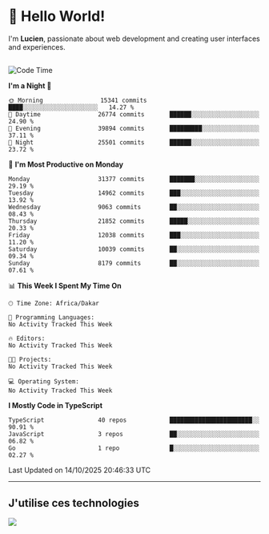 # 👋 Hello World!

I'm **Lucien**, passionate about web development and creating user interfaces and experiences.

##

<!--START_SECTION:waka-->
![Code Time](http://img.shields.io/badge/Code%20Time-3%2C921%20hrs%2018%20mins-blue)

**I'm a Night 🦉** 

```text
🌞 Morning                15341 commits       ████░░░░░░░░░░░░░░░░░░░░░   14.27 % 
🌆 Daytime                26774 commits       ██████░░░░░░░░░░░░░░░░░░░   24.90 % 
🌃 Evening                39894 commits       █████████░░░░░░░░░░░░░░░░   37.11 % 
🌙 Night                  25501 commits       ██████░░░░░░░░░░░░░░░░░░░   23.72 % 
```
📅 **I'm Most Productive on Monday** 

```text
Monday                   31377 commits       ███████░░░░░░░░░░░░░░░░░░   29.19 % 
Tuesday                  14962 commits       ███░░░░░░░░░░░░░░░░░░░░░░   13.92 % 
Wednesday                9063 commits        ██░░░░░░░░░░░░░░░░░░░░░░░   08.43 % 
Thursday                 21852 commits       █████░░░░░░░░░░░░░░░░░░░░   20.33 % 
Friday                   12038 commits       ███░░░░░░░░░░░░░░░░░░░░░░   11.20 % 
Saturday                 10039 commits       ██░░░░░░░░░░░░░░░░░░░░░░░   09.34 % 
Sunday                   8179 commits        ██░░░░░░░░░░░░░░░░░░░░░░░   07.61 % 
```


📊 **This Week I Spent My Time On** 

```text
🕑︎ Time Zone: Africa/Dakar

💬 Programming Languages: 
No Activity Tracked This Week

🔥 Editors: 
No Activity Tracked This Week

🐱‍💻 Projects: 
No Activity Tracked This Week

💻 Operating System: 
No Activity Tracked This Week
```

**I Mostly Code in TypeScript** 

```text
TypeScript               40 repos            ███████████████████████░░   90.91 % 
JavaScript               3 repos             ██░░░░░░░░░░░░░░░░░░░░░░░   06.82 % 
Go                       1 repo              █░░░░░░░░░░░░░░░░░░░░░░░░   02.27 % 
```




 Last Updated on 14/10/2025 20:46:33 UTC
<!--END_SECTION:waka-->
---

## J'utilise ces technologies

<p align="left">
  <a href="https://skillicons.dev">
    <img src="https://skillicons.dev/icons?i=ts,js,go,ruby,css,scss,tailwind,react,vite,nextjs,docker,figma,ableton" />
  </a>
</p>

